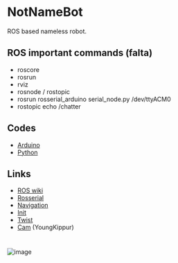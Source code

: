 # NotNameBot
ROS based nameless robot.

## ROS important commands (falta)
* roscore
* rosrun
* rviz
* rosnode / rostopic
* rosrun rosserial_arduino serial_node.py /dev/ttyACM0
* rostopic echo /chatter

## Codes
* [Arduino](arduino)
* [Python](Python)

## Links
* [ROS wiki](http://wiki.ros.org/Documentation)
* [Rosserial](http://wiki.ros.org/rosserial)
* [Navigation](http://wiki.ros.org/navigation)
* [Init](https://roboticsbackend.com/make-ros-launch-start-on-boot-with-robot_upstart/)
* [Twist](https://github.com/Reinbert/ros_diffdrive_robot/blob/master/ros_diffdrive_robot.ino)
* [Cam](https://github.com/YoungKippur/IP-CAMERA) (YoungKippur)

# 
![image](https://user-images.githubusercontent.com/82680610/160292044-05cf89da-715c-4f46-a860-a5844a6c1a98.png)
